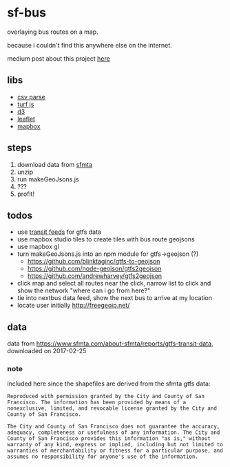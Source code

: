 # sf-bus
overlaying bus routes on a map.

because i couldn't find this anywhere else on the internet.

medium post about this project [here](https://medium.com/@thfield/adventures-in-amateur-cartography-ad4927ccfccc)

## libs
- [csv parse](http://csv.adaltas.com/parse/)
- [turf js](http://turfjs.org/)
- [d3](http://d3js.org)
- [leaflet](http://leafletjs.com)
- [mapbox](http://mapbox.com)

## steps
1. download data from [sfmta](https://www.sfmta.com/about-sfmta/reports/gtfs-transit-data)
1. unzip
1. run makeGeoJsons.js
1. ???
1. profit!

## todos
- use [transit feeds](http://transitfeeds.com/p/sfmta/60) for gtfs data
- use mapbox studio tiles to create tiles with bus route geojsons
- use mapbox gl
- turn makeGeoJsons.js into an npm module for gtfs->geojson (?)
  - https://github.com/blinktaginc/gtfs-to-geojson
  - https://github.com/node-geojson/gtfs2geojson
  - https://github.com/andrewharvey/gtfs2geojson
- click map and select all routes near the click, narrow list to click and show the network "where can i go from here?"
- tie into nextbus data feed, show the next bus to arrive at my location
- locate user initially http://freegeoip.net/

## data
data from https://www.sfmta.com/about-sfmta/reports/gtfs-transit-data, downloaded on 2017-02-25

### note
included here since the shapefiles are derived from the sfmta gtfs data:
```
Reproduced with permission granted by the City and County of San Francisco. The information has been provided by means of a nonexclusive, limited, and revocable license granted by the City and County of San Francisco.

The City and County of San Francisco does not guarantee the accuracy, adequacy, completeness or usefulness of any information. The City and County of San Francisco provides this information "as is," without warranty of any kind, express or implied, including but not limited to warranties of merchantability or fitness for a particular purpose, and assumes no responsibility for anyone's use of the information.
```
